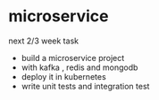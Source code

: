 # microservice 

next 2/3 week task 

- build a microservice project 
- with kafka , redis and mongodb 
- deploy it in kubernetes 
- write unit tests and integration test 